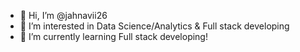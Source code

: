 - 👋 Hi, I’m @jahnavii26
- 👀 I’m interested in Data Science/Analytics & Full stack developing 
- 🌱 I’m currently learning Full stack developing! 

<!---
jahnavii26/jahnavii26 is a ✨ special ✨ repository because its `README.md` (this file) appears on your GitHub profile.
You can click the Preview link to take a look at your changes.
--->

